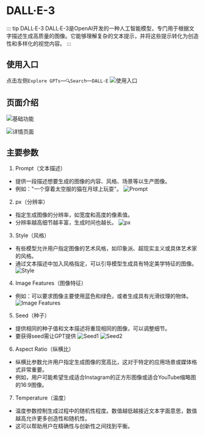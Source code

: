 # DALL·E-3

::: tip DALL·E-3
DALL·E-3是OpenAI开发的一种人工智能模型，专门用于根据文字描述生成高质量的图像。它能够理解复杂的文本提示，并将这些提示转化为创造性和多样化的视觉内容。
:::

## 使用入口
点击左侧`Explore GPTs`—`🔍Search`—`DALL·E`
![使用入口](https://cdn.jerryz.com.cn/gh/YangguangZhou/RawChat-Docs@main/docs/public/9.png)

## 页面介绍
![基础功能](https://cdn.jerryz.com.cn/gh/YangguangZhou/RawChat-Docs@main/docs/public/10.png)

![详情页面](https://cdn.jerryz.com.cn/gh/YangguangZhou/RawChat-Docs@main/docs/public/11.png)

## 主要参数
1. Prompt（文本描述）
- 提供一段描述想要生成的图像的内容、风格、场景等以生产图像。
- 例如："一个穿着太空服的猫在月球上玩耍"。
![Prompt](https://cdn.jerryz.com.cn/gh/YangguangZhou/RawChat-Docs@main/docs/public/12.png)

2. px（分辨率）
- 指定生成图像的分辨率，如宽度和高度的像素值。
- 分辨率越高细节越丰富，生成时间也越长。
![px](https://cdn.jerryz.com.cn/gh/YangguangZhou/RawChat-Docs@main/docs/public/13.png)

3. Style（风格）
- 有些模型允许用户指定图像的艺术风格，如印象派、超现实主义或具体艺术家的风格。
- 通过文本描述中加入风格指定，可以引导模型生成具有特定美学特征的图像。
![Style](https://cdn.jerryz.com.cn/gh/YangguangZhou/RawChat-Docs@main/docs/public/14.png)

4. Image Features（图像特征）
- 例如：可以要求图像主要使用蓝色和绿色，或者生成具有光滑纹理的物体。
![Image Features](https://cdn.jerryz.com.cn/gh/YangguangZhou/RawChat-Docs@main/docs/public/15.png)

5. Seed（种子）
- 提供相同的种子值和文本描述将重现相同的图像，可以调整细节。
- 要获得seed需让GPT提供
![Seed1](https://cdn.jerryz.com.cn/gh/YangguangZhou/RawChat-Docs@main/docs/public/16.png)
![Seed2](https://cdn.jerryz.com.cn/gh/YangguangZhou/RawChat-Docs@main/docs/public/17.png)

6. Aspect Ratio（纵横比）
- 纵横比参数允许用户指定生成图像的宽高比，这对于特定的应用场景或媒体格式非常重要。
- 例如，用户可能希望生成适合Instagram的正方形图像或适合YouTube缩略图的16:9图像。

7. Temperature（温度）
- 温度参数控制生成过程中的随机性程度。数值越低越接近文本字面意思，数值越高允许更多创造性和随机性。
- 这可以帮助用户在精确性与创新性之间找到平衡。